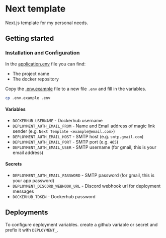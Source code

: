 # Next template

Next.js template for my personal needs.

## Getting started

### Installation and Configuration

In the [application.env](application.env) file you can find:

- The project name
- The docker repository

Copy the [.env.example](.env.example) file to a new file `.env` and fill in the variables.

```bash
cp .env.example .env
```

#### Variables

- `DOCKERHUB_USERNAME` - Dockerhub username
- `DEPLOYMENT_AUTH_EMAIL_FROM` - Name and Email address of magic link sender (e.g. `Next Template <example@email.com>`)
- `DEPLOYMENT_AUTH_EMAIL_HOST` - SMTP host (e.g. `smtp.gmail.com`)
- `DEPLOYMENT_AUTH_EMAIL_PORT` - SMTP port (e.g. `465`)
- `DEPLOYMENT_AUTH_EMAIL_USER` - SMTP username (for gmail, this is your email address)

#### Secrets

- `DEPLOYMENT_AUTH_EMAIL_PASSWORD` - SMTP password (for gmail, this is your app password)
- `DEPLOYMENT_DISCORD_WEBHOOK_URL` - Discord webhook url for deployment messages
- `DOCKERHUB_TOKEN` - Dockerhub password

## Deployments

To configure deployment variables. create a github variable or secret and prefix it with `DEPLOYMENT_`.
